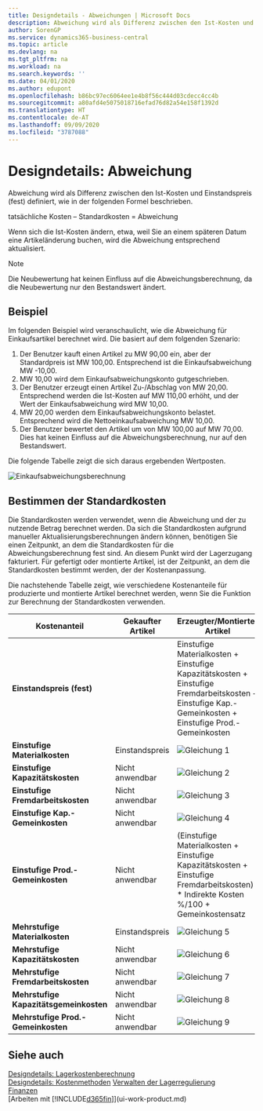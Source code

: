 ```yaml
---
title: Designdetails - Abweichungen | Microsoft Docs
description: Abweichung wird als Differenz zwischen den Ist-Kosten und Einstandspreis (fest) definiert, wie in der folgenden Formel beschrieben.
author: SorenGP
ms.service: dynamics365-business-central
ms.topic: article
ms.devlang: na
ms.tgt_pltfrm: na
ms.workload: na
ms.search.keywords: ''
ms.date: 04/01/2020
ms.author: edupont
ms.openlocfilehash: b86bc97ec6064ee1e4b8f56c444d03cdecc4cc4b
ms.sourcegitcommit: a80afd4e5075018716efad76d82a54e158f1392d
ms.translationtype: HT
ms.contentlocale: de-AT
ms.lasthandoff: 09/09/2020
ms.locfileid: "3787088"
---
```

# <a name="design-details-variance"></a>Designdetails: Abweichung
Abweichung wird als Differenz zwischen den Ist-Kosten und Einstandspreis (fest) definiert, wie in der folgenden Formel beschrieben.  

 tatsächliche Kosten – Standardkosten = Abweichung  

 Wenn sich die Ist-Kosten ändern, etwa, weil Sie an einem späteren Datum eine Artikeländerung buchen, wird die Abweichung entsprechend aktualisiert.  

> [!NOTE]  
>  Die Neubewertung hat keinen Einfluss auf die Abweichungsberechnung, da die Neubewertung nur den Bestandswert ändert.  

## <a name="example"></a>Beispiel  
 Im folgenden Beispiel wird veranschaulicht, wie die Abweichung für Einkaufsartikel berechnet wird. Die basiert auf dem folgenden Szenario:  

1.  Der Benutzer kauft einen Artikel zu MW 90,00 ein, aber der Standardpreis ist MW 100,00. Entsprechend ist die Einkaufsabweichung MW -10,00.  
2.  MW 10,00 wird dem Einkaufsabweichungskonto gutgeschrieben.  
3.  Der Benutzer erzeugt einen Artikel Zu-/Abschlag von MW 20,00. Entsprechend werden die Ist-Kosten auf MW 110,00 erhöht, und der Wert der Einkaufsabweichung wird MW 10,00.  
4.  MW 20,00 werden dem Einkaufsabweichungskonto belastet. Entsprechend wird die Nettoeinkaufsabweichung MW 10,00.  
5.  Der Benutzer bewertet den Artikel um von MW 100,00 auf MW 70,00. Dies hat keinen Einfluss auf die Abweichungsberechnung, nur auf den Bestandswert.  

 Die folgende Tabelle zeigt die sich daraus ergebenden Wertposten.  

 ![Einkaufsabweichungsberechnung](media/design_details_inventory_costing_11_purchase_variance.png "Einkaufsabweichungsberechnung")  

## <a name="determining-the-standard-cost"></a>Bestimmen der Standardkosten  
 Die Standardkosten werden verwendet, wenn die Abweichung und der zu nutzende Betrag berechnet werden. Da sich die Standardkosten aufgrund manueller Aktualisierungsberechnungen ändern können, benötigen Sie einen Zeitpunkt, an dem die Standardkosten für die Abweichungsberechnung fest sind. An diesem Punkt wird der Lagerzugang fakturiert. Für gefertigt oder montierte Artikel, ist der Zeitpunkt, an dem die Standardkosten bestimmt werden, der der Kostenanpassung.  

 Die nachstehende Tabelle zeigt, wie verschiedene Kostenanteile für produzierte und montierte Artikel berechnet werden, wenn Sie die Funktion zur Berechnung der Standardkosten verwenden.  

|Kostenanteil|Gekaufter Artikel|Erzeugter/Montierter Artikel|  
|----------------|--------------------|------------------------------|  
|**Einstandspreis (fest)**||Einstufige Materialkosten + Einstufige Kapazitätskosten + Einstufige Fremdarbeitskosten + Einstufige Kap.-Gemeinkosten + Einstufige Prod.-Gemeinkosten|  
|**Einstufige Materialkosten**|Einstandspreis|![Gleichung 1](media/design_details_inventory_costing_11_equation_1.png "Gleichung 1")|  
|**Einstufige Kapazitätskosten**|Nicht anwendbar|![Gleichung 2](media/design_details_inventory_costing_11_equation_2.png "Gleichung 2")|  
|**Einstufige Fremdarbeitskosten**|Nicht anwendbar|![Gleichung 3](media/design_details_inventory_costing_11_equation_3.png "Gleichung 3")|  
|**Einstufige Kap.-Gemeinkosten**|Nicht anwendbar|![Gleichung 4](media/design_details_inventory_costing_11_equation_4.png "Gleichung 4")|  
|**Einstufige Prod.-Gemeinkosten**|Nicht anwendbar|(Einstufige Materialkosten + Einstufige Kapazitätskosten + Einstufige Fremdarbeitskosten) * Indirekte Kosten %/100 + Gemeinkostensatz|  
|**Mehrstufige Materialkosten**|Einstandspreis|![Gleichung 5](media/design_details_inventory_costing_11_equation_5.png "Gleichung 5")|  
|**Mehrstufige Kapazitätskosten**|Nicht anwendbar|![Gleichung 6](media/design_details_inventory_costing_11_equation_6.png "Gleichung 6")|  
|**Mehrstufige Fremdarbeitskosten**|Nicht anwendbar|![Gleichung 7](media/design_details_inventory_costing_11_equation_7.png "Gleichung 7")|  
|**Mehrstufige Kapazitätsgemeinkosten**|Nicht anwendbar|![Gleichung 8](media/design_details_inventory_costing_11_equation_8.png "Gleichung 8")|  
|**Mehrstufige Prod.-Gemeinkosten**|Nicht anwendbar|![Gleichung 9](media/design_details_inventory_costing_11_equation_9.png "Gleichung 9")|  

## <a name="see-also"></a>Siehe auch  
 [Designdetails: Lagerkostenberechnung](design-details-inventory-costing.md)   
 [Designdetails: Kostenmethoden](design-details-costing-methods.md) [Verwalten der Lagerregulierung](finance-manage-inventory-costs.md)  
 [Finanzen](finance.md)  
 [Arbeiten mit [!INCLUDE[d365fin](includes/d365fin_md.md)]](ui-work-product.md)
